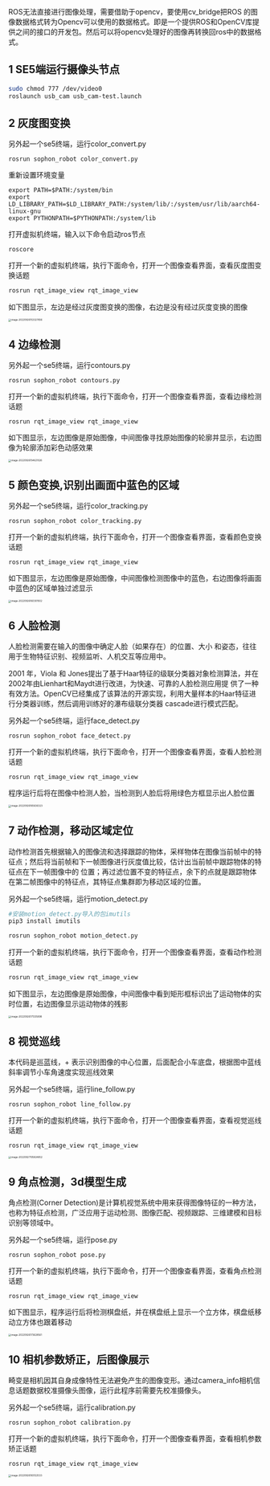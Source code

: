 
ROS无法直接进行图像处理，需要借助于opencv，要使用cv_bridge把ROS 的图像数据格式转为Opencv可以使用的数据格式。即是一个提供ROS和OpenCV库提供之间的接口的开发包。然后可以将opencv处理好的图像再转换回ros中的数据格式。 

## 1 SE5端运行摄像头节点

```bash
sudo chmod 777 /dev/video0
roslaunch usb_cam usb_cam-test.launch
```

## 2 灰度图变换

另外起一个se5终端，运行color_convert.py

```
rosrun sophon_robot color_convert.py
```

重新设置环境变量

```
export PATH=$PATH:/system/bin
export LD_LIBRARY_PATH=$LD_LIBRARY_PATH:/system/lib/:/system/usr/lib/aarch64-linux-gnu
export PYTHONPATH=$PYTHONPATH:/system/lib
```


打开虚拟机终端，输入以下命令启动ros节点

```
roscore
```

打开一个新的虚拟机终端，执行下面命令，打开一个图像查看界面，查看灰度图变换话题

```bash
rosrun rqt_image_view rqt_image_view
```

如下图显示，左边是经过灰度图变换的图像，右边是没有经过灰度变换的图像

<img src="images/image-20220926153327656.png" alt="image-20220926153327656" style="zoom:33%;" />



## 4 边缘检测

另外起一个se5终端，运行contours.py 

```
rosrun sophon_robot contours.py
```

打开一个新的虚拟机终端，执行下面命令，打开一个图像查看界面，查看边缘检测话题

```
rosrun rqt_image_view rqt_image_view
```

如下图显示，左边图像是原始图像，中间图像寻找原始图像的轮廓并显示，右边图像为轮廓添加彩色动感效果

<img src="images/image-20220926154621026.png" alt="image-20220926154621026" style="zoom:33%;" />

## 5 颜色变换,识别出画面中蓝色的区域

另外起一个se5终端，运行color_tracking.py

```
rosrun sophon_robot color_tracking.py
```

打开一个新的虚拟机终端，执行下面命令，打开一个图像查看界面，查看颜色变换话题

```
rosrun rqt_image_view rqt_image_view
```

如下图显示，左边图像是原始图像，中间图像检测图像中的蓝色，右边图像将画面中蓝色的区域单独过滤显示

<img src="images/image-20220926160301502.png" alt="image-20220926160301502" style="zoom:33%;" />

## 6 人脸检测

人脸检测需要在输入的图像中确定人脸（如果存在）的位置、大小 和姿态，往往用于生物特征识别、视频监听、人机交互等应用中。

2001 年，Viola 和 Jones提出了基于Haar特征的级联分类器对象检测算法，并在2002年由Lienhart和Maydt进行改进，为快速、可靠的人脸检测应用提 供了一种有效方法。OpenCV已经集成了该算法的开源实现，利用大量样本的Haar特征进行分类器训练，然后调用训练好的瀑布级联分类器 cascade进行模式匹配。

另外起一个se5终端，运行face_detect.py

```
rosrun sophon_robot face_detect.py
```

打开一个新的虚拟机终端，执行下面命令，打开一个图像查看界面，查看人脸检测话题

```
rosrun rqt_image_view rqt_image_view
```

程序运行后将在图像中检测人脸，当检测到人脸后将用绿色方框显示出人脸位置

<img src="images/image-20220926165636323.png" alt="image-20220926165636323" style="zoom: 33%;" />

## 7 动作检测，移动区域定位

动作检测首先根据输入的图像流和选择跟踪的物体，采样物体在图像当前帧中的特征点；然后将当前帧和下一帧图像进行灰度值比较，估计出当前帧中跟踪物体的特征点在下一帧图像中的 位置；再过滤位置不变的特征点，余下的点就是跟踪物体在第二帧图像中的特征点，其特征点集群即为移动区域的位置。

另外起一个se5终端，运行motion_detect.py

```bash
#安装motion_detect.py导入的包imutils
pip3 install imutils

rosrun sophon_robot motion_detect.py
```

打开一个新的虚拟机终端，执行下面命令，打开一个图像查看界面，查看动作检测话题

```bash
rosrun rqt_image_view rqt_image_view
```

如下图显示，左边图像是原始图像，中间图像中看到矩形框标识出了运动物体的实时位置，右边图像显示运动物体的残影

<img src="images/image-20220926171335898.png" alt="image-20220926171335898" style="zoom:33%;" />

## 8 视觉巡线

本代码是巡蓝线，\+ 表示识别图像的中心位置，后面配合小车底盘，根据图中蓝线斜率调节小车角速度实现巡线效果

另外起一个se5终端，运行line_follow.py 

```
rosrun sophon_robot line_follow.py
```

打开一个新的虚拟机终端，执行下面命令，打开一个图像查看界面，查看视觉巡线话题

```
rosrun rqt_image_view rqt_image_view
```

<img src="images/image-20220927105824852.png" alt="image-20220927105824852" style="zoom:33%;" />

## 9 角点检测，3d模型生成

角点检测(Corner Detection)是计算机视觉系统中用来获得图像特征的一种方法，也称为特征点检测，广泛应用于运动检测、图像匹配、视频跟踪、三维建模和目标识别等领域中。

另外起一个se5终端，运行pose.py 

```
rosrun sophon_robot pose.py
```

打开一个新的虚拟机终端，执行下面命令，打开一个图像查看界面，查看角点检测话题

```
rosrun rqt_image_view rqt_image_view
```

如下图显示，程序运行后将检测棋盘纸，并在棋盘纸上显示一个立方体，棋盘纸移动立方体也跟着移动

<img src="images/image-20220926173628561.png" alt="image-20220926173628561" style="zoom:33%;" />

## 10 相机参数矫正，后图像展示

畸变是相机因其自身成像特性无法避免产生的图像变形。通过camera_info相机信息话题数据校准摄像头图像，运行此程序前需要先校准摄像头。

另外起一个se5终端，运行calibration.py 

```
rosrun sophon_robot calibration.py 
```

打开一个新的虚拟机终端，执行下面命令，打开一个图像查看界面，查看相机参数矫正话题

```
rosrun rqt_image_view rqt_image_view
```

<img src="images/image-20220926183122533.png" alt="image-20220926183122533" style="zoom:33%;" />
